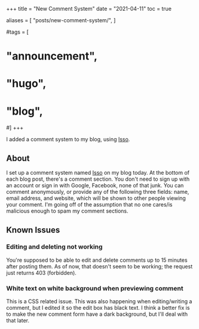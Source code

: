 +++
title = "New Comment System"
date = "2021-04-11"
toc = true

aliases = [
  "posts/new-comment-system/",
]

#tags = [
#  "announcement",
#  "hugo",
#  "blog",
#]
+++

I added a comment system to my blog, using [Isso](https://posativ.org/isso/).

<!--more-->

## About

I set up a comment system named [Isso](https://posativ.org/isso/) on my blog
today. At the bottom of each blog post, there's a comment section. You don't
need to sign up with an account or sign in with Google, Facebook, none of that
junk. You can comment anonymously, or provide any of the following three fields:
name, email address, and website, which will be shown to other people viewing
your comment. I'm going off of the assumption that no one cares/is malicious
enough to spam my comment sections.

## Known Issues

### Editing and deleting not working

You're supposed to be able to edit and delete comments up to 15 minutes after
posting them. As of now, that doesn't seem to be working; the request just
returns 403 (forbidden).

### White text on white background when previewing comment

This is a CSS related issue. This was also happening when editing/writing a
comment, but I edited it so the edit box has black text. I think a better fix is
to make the new comment form have a dark background, but I'll deal with that
later.
